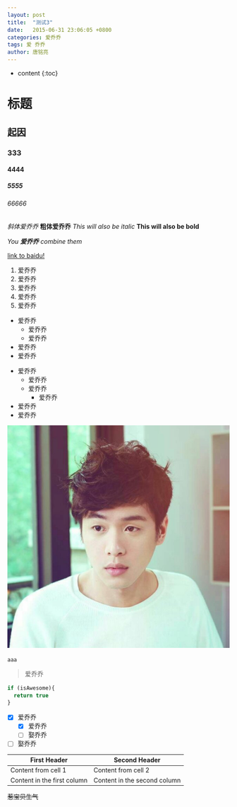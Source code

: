 ```yaml
---
layout: post
title:  "测试3"
date:   2015-06-31 23:06:05 +0800
categories: 爱乔乔
tags: 爱 乔乔
author: 唐铭亮
---
```


* content
{:toc}

# 标题
## 起因
### 333
#### 4444
##### 5555
###### 66666

*斜体爱乔乔*
**粗体爱乔乔**
_This will also be italic_
__This will also be bold__

_You **爱乔乔** combine them_






 [link to baidu!](http://baidu.com)

 1. 爱乔乔
   1. 爱乔乔
   2. 爱乔乔
 2. 爱乔乔
 3. 爱乔乔

* 爱乔乔
  * 爱乔乔
  * 爱乔乔
* 爱乔乔
* 爱乔乔

- 爱乔乔
  - 爱乔乔
  - 爱乔乔
    - 爱乔乔
- 爱乔乔
- 爱乔乔

![Image of Yaktocat](/img/test.jpg)

`aaa`

> 爱乔乔

```javascript
if (isAwesome){
  return true
}
```


- [x] 爱乔乔
  - [x] 爱乔乔
  - [ ] 娶乔乔
- [ ] 娶乔乔

First Header | Second Header
------------ | -------------
Content from cell 1 | Content from cell 2
Content in the first column | Content in the second column

~~惹宝贝生气~~


